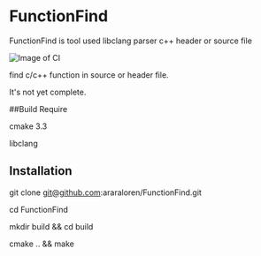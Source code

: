 # FunctionFind

FunctionFind is tool used libclang parser c++ header or source file

![Image of CI](https://travis-ci.org/araraloren/FunctionFind.svg?branch=master)

find c/c++ function in source or header file. 

It's not yet complete.

##Build Require

 cmake 3.3
 
 libclang

## Installation

  git clone git@github.com:araraloren/FunctionFind.git
  
  cd FunctionFind
  
  mkdir build && cd build
  
  cmake .. && make

